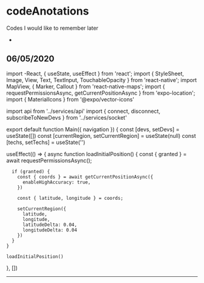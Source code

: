 # codeAnotations
Codes I would like to remember later


-
06/05/2020
-------------

import -React, { useState, useEffect } from 'react';
import { StyleSheet, Image, View, Text, TextInput, TouchableOpacity } from 'react-native';
import MapView, { Marker, Callout } from 'react-native-maps';
import { requestPermissionsAsync, getCurrentPositionAsync } from 'expo-location';
import { MaterialIcons } from '@expo/vector-icons'

import api from '../services/api'
import { connect, disconnect, subscribeToNewDevs } from '../services/socket'

export default function Main({ navigation }) {
  const [devs, setDevs] = useState([])
  const [currentRegion, setCurrentRegion] = useState(null)
  const [techs, setTechs] = useState('')

  useEffect(() => {
    async function loadInitialPosition() {
      const { granted } = await requestPermissionsAsync();

      if (granted) {
        const { coords } = await getCurrentPositionAsync({
          enableHighAccuracy: true,
        })

        const { latitude, longitude } = coords;

        setCurrentRegion({
          latitude,
          longitude,
          latitudeDelta: 0.04,
          longitudeDelta: 0.04
        })
      }
    }

    loadInitialPosition()
  }, [])
  
  
  --------------------------------------------------------------
  
  
  
  
